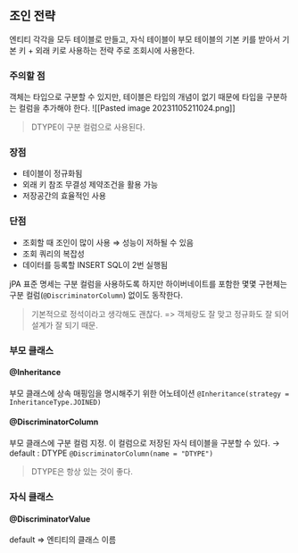 ## 조인 전략
엔티티 각각을 모두 테이블로 만들고, 자식 테이블이 부모 테이블의 기본 키를 받아서 기본 키 + 외래 키로 사용하는 전략
주로 조회시에 사용한다.

### 주의할 점
객체는 타입으로 구분할 수 있지만, 테이블은 타입의 개념이 없기 때문에 타입을 구분하는 컬럼을 추가해야 한다.
![[Pasted image 20231105211024.png]]
> DTYPE이 구분 컬럼으로 사용된다.

### 장점
- 테이블이 정규화됨
- 외래 키 참조 무결성 제약조건을 활용 가능
- 저장공간의 효율적인 사용
### 단점
- 조회할 때 조인이 많이 사용 ⇒ 성능이 저하될 수 있음
- 조회 쿼리의 복잡성
- 데이터를 등록할 INSERT SQL이 2번 실행됨

jPA 표준 명세는 구분 컬럼을 사용하도록 하지만 하이버네이트를 포함한 몇몇 구현체는 구분 컬럼(`@DiscriminatorColumn`) 없이도 동작한다.

>기본적으로 정석이라고 생각해도 괜찮다.
=> 객체랑도 잘 맞고 정규화도 잘 되어 설계가 잘 되기 때문.
### 부모 클래스
#### @Inheritance
부모 클래스에 상속 매핑임을 명시해주기 위한 어노테이션
`@Inheritance(strategy = InheritanceType.JOINED)`
#### @DiscriminatorColumn
부모 클래스에 구분 컬럼 지정. 이 컬럼으로 저장된 자식 테이블을 구분할 수 있다. → default : DTYPE
`@DiscriminatorColumn(name = "DTYPE")`
> DTYPE은 항상 있는 것이 좋다.
### 자식 클래스
#### @DiscriminatorValue
default => 엔티티의 클래스 이름

